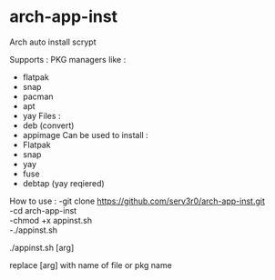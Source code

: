 # arch-app-inst

Arch auto install scrypt 

Supports :
PKG managers like : 
- flatpak 
- snap 
- pacman 
- apt 
- yay 
Files : 
- deb (convert)
-  appimage
Can be used to install : 
- Flatpak 
-  snap 
-  yay 
-  fuse 
-  debtap (yay reqiered)

How to use : 
-git clone https://github.com/serv3r0/arch-app-inst.git                  
-cd arch-app-inst                       
-chmod +x appinst.sh                        
-./appinst.sh                              

./appinst.sh [arg] 

replace [arg] with name of file or pkg name


